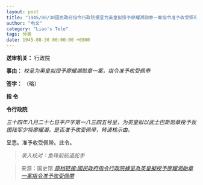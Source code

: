 ```yaml
---
layout: post
title: "1945/08/30国民政府指令行政院据呈为英皇拟授予廖耀湘勋章一案指令准予收受佩带"
author: "电文"
category: "Liao's Tele"
tags: 分类
date: 1945-08-30 00:00:00 +0800
---
```

**送审机关：** 行政院

**事由：** *校呈为英皇拟授予廖耀湘勋章一案，指令准予收受佩带*

**签字：** （略）


**指 令**

**令行政院**

*三十四年八月二十七日平户字第一八三四五号呈，为英皇拟以武士巴斯勋章授予我国陆军少将廖耀湘，是否准予收受佩带，转请核示由。*

呈悉。准予收受佩带。此令。

> *录入校对：鱼珠前航道舵手*

> 来源：国史馆 [*原档链接:國民政府指令行政院據呈為英皇擬授予廖耀湘勛章一案指令准予收受佩帶*](https://ahonline.drnh.gov.tw/index.php?act=Display/image/5885986NUQ=EAz#27F)